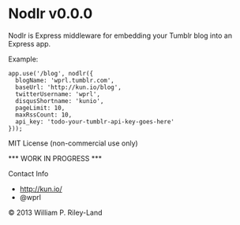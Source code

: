 Nodlr v0.0.0
============

Nodlr is Express middleware for embedding your Tumblr blog into an Express app.

Example:

    app.use('/blog', nodlr({
      blogName: 'wprl.tumblr.com',
      baseUrl: 'http://kun.io/blog',
      twitterUsername: 'wprl',
      disqusShortname: 'kunio',
      pageLimit: 10,
      maxRssCount: 10,
      api_key: 'todo-your-tumblr-api-key-goes-here'
    }));
 
MIT License (non-commercial use only)

*** WORK IN PROGRESS ***

Contact Info

 * http://kun.io/
 * @wprl

&copy; 2013 William P. Riley-Land
